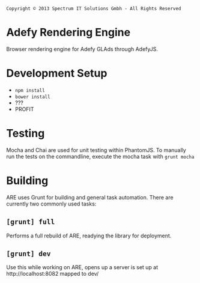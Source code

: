     Copyright © 2013 Spectrum IT Solutions Gmbh - All Rights Reserved

Adefy Rendering Engine
======================
Browser rendering engine for Adefy GLAds through AdefyJS.

Development Setup
=================
* `npm install`
* `bower install`
* ???
* PROFIT

Testing
=======
Mocha and Chai are used for unit testing within PhantomJS. To manually run the tests on the commandline, execute the mocha task with `grunt mocha`

Building
========
ARE uses Grunt for building and general task automation. There are currently two commonly used tasks:

`[grunt] full`
------------
Performs a full rebuild of ARE, readying the library for deployment.

`[grunt] dev`
-----------
Use this while working on ARE, opens up a server is set up at http://localhost:8082 mapped to dev/

